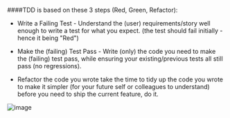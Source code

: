 


####TDD is based on these 3 steps (Red, Green, Refactor):

* Write a Failing Test - Understand the (user) requirements/story well enough to write a test for what you expect. (the test should fail initially - hence it being "Red")

* Make the (failing) Test Pass - Write (only) the code you need to make the (failing) test pass, while ensuring your existing/previous tests all still pass (no regressions).

* Refactor the code you wrote take the time to tidy up the code you wrote to make it simpler (for your future self or colleagues to understand) before you need to ship the current feature, do it.



![image](https://github.com/achhibi/tdd-kata/assets/21220829/c9e13526-8a5d-4e78-88ab-b4c19af05b5e)
